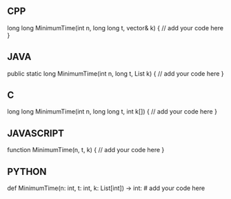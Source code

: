 ## CPP

long long MinimumTime(int n, long long t, vector<int>& k) {
    // add your code here
}

## JAVA

public static long MinimumTime(int n, long t, List<Integer> k) {
    // add your code here
}

## C

long long MinimumTime(int n, long long t, int k[]) {
    // add your code here
}

## JAVASCRIPT

function MinimumTime(n, t, k) {
    // add your code here
}

## PYTHON

def MinimumTime(n: int, t: int, k: List[int]) -> int:
    # add your code here